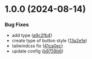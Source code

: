 # 1.0.0 (2024-08-14)

### Bug Fixes

- add type ([a9c2fb4](https://github.com/svipulc/component-rollup/commit/a9c2fb43cede3b7f002a1827ce463b1cd779329d))
- create type of button style ([13a2e1e](https://github.com/svipulc/component-rollup/commit/13a2e1e615797a128f9cd74228fc0ebcbd72ebc8))
- tailwindcss fix ([41ca0ec](https://github.com/svipulc/component-rollup/commit/41ca0ece9d5987914e5e1e77805790f5a3ba8971))
- update config ([b9759b6](https://github.com/svipulc/component-rollup/commit/b9759b68f71e263f4160d866c3390911dc314545))
